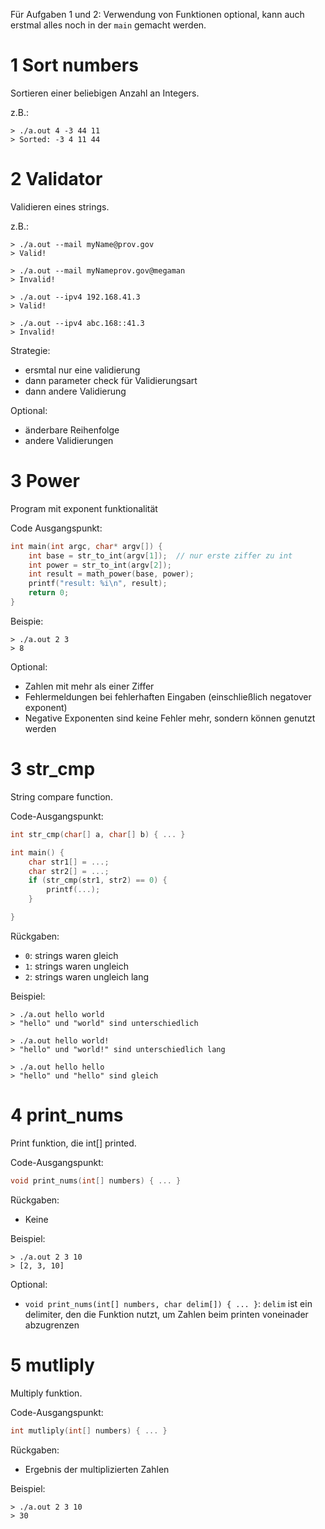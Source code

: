 Für Aufgaben 1 und 2:
Verwendung von Funktionen optional, kann auch
erstmal alles noch in der `main` gemacht werden.

# 1 Sort numbers

Sortieren einer beliebigen Anzahl an Integers.

z.B.:
```console
> ./a.out 4 -3 44 11
> Sorted: -3 4 11 44
```


# 2 Validator

Validieren eines strings.

z.B.:
```console
> ./a.out --mail myName@prov.gov
> Valid!

> ./a.out --mail myNameprov.gov@megaman
> Invalid!

> ./a.out --ipv4 192.168.41.3
> Valid!

> ./a.out --ipv4 abc.168::41.3
> Invalid!
```

Strategie:
- ersmtal nur eine validierung
- dann parameter check für Validierungsart
- dann andere Validierung

Optional:
- änderbare Reihenfolge
- andere Validierungen


# 3 Power

Program mit exponent funktionalität

Code Ausgangspunkt:
```c
int main(int argc, char* argv[]) {
	int base = str_to_int(argv[1]);	 // nur erste ziffer zu int
	int power = str_to_int(argv[2]);
	int result = math_power(base, power);
	printf("result: %i\n", result);
	return 0;
}
```

Beispie:
```console
> ./a.out 2 3
> 8
```

Optional:
- Zahlen mit mehr als einer Ziffer
- Fehlermeldungen bei fehlerhaften Eingaben
  (einschließlich negatover exponent)
- Negative Exponenten sind keine Fehler mehr,
  sondern können genutzt werden


# 3 str_cmp

String compare function.

Code-Ausgangspunkt:
```c
int str_cmp(char[] a, char[] b) { ... }

int main() {
	char str1[] = ...;
	char str2[] = ...;
	if (str_cmp(str1, str2) == 0) {
		printf(...);
	}

}
```

Rückgaben:
- `0`: strings waren gleich
- `1`: strings waren ungleich
- `2`: strings waren ungleich lang

Beispiel:
```console
> ./a.out hello world
> "hello" und "world" sind unterschiedlich

> ./a.out hello world!
> "hello" und "world!" sind unterschiedlich lang

> ./a.out hello hello
> "hello" und "hello" sind gleich
```


# 4 print_nums

Print funktion, die int[] printed.

Code-Ausgangspunkt:
```c
void print_nums(int[] numbers) { ... }
```

Rückgaben:
- Keine

Beispiel:
```console
> ./a.out 2 3 10
> [2, 3, 10]
```

Optional:
- `void print_nums(int[] numbers, char delim[]) { ... }`:
  `delim` ist ein delimiter, den die Funktion nutzt, um Zahlen
	beim printen voneinader abzugrenzen


# 5 mutliply

Multiply funktion.

Code-Ausgangspunkt:
```c
int mutliply(int[] numbers) { ... }
```

Rückgaben:
- Ergebnis der multiplizierten Zahlen

Beispiel:
```console
> ./a.out 2 3 10
> 30
```

